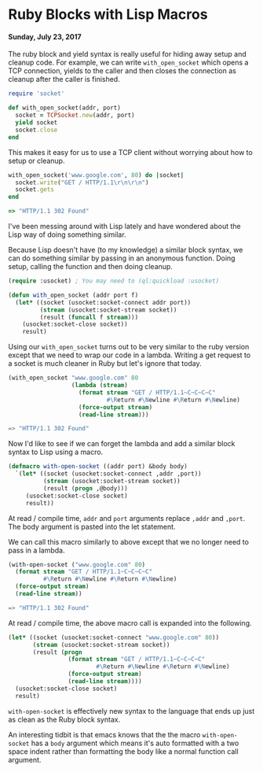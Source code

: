 # Ruby Blocks with Lisp Macros
#### Sunday, July 23, 2017

The ruby block and yield syntax is really useful for hiding away setup and
cleanup code. For example, we can write `with_open_socket` which opens a TCP
connection, yields to the caller and then closes the connection as cleanup
after the caller is finished.

````ruby
require 'socket'

def with_open_socket(addr, port)
  socket = TCPSocket.new(addr, port)
  yield socket
  socket.close
end
````

This makes it easy for us to use a TCP client without worrying about how to
setup or cleanup.

````ruby
with_open_socket('www.google.com', 80) do |socket|
  socket.write("GET / HTTP/1.1\r\n\r\n")
  socket.gets
end

=> "HTTP/1.1 302 Found"
````

I've been messing around with Lisp lately and have wondered about the Lisp way
of doing something similar.

Because Lisp doesn't have (to my knowledge) a similar block syntax, we
can do something similar by passing in an anonymous function. Doing
setup, calling the function and then doing cleanup.

````lisp
(require :usocket) ; You may need to (ql:quickload :usocket)

(defun with_open_socket (addr port f)
  (let* ((socket (usocket:socket-connect addr port))
         (stream (usocket:socket-stream socket))
         (result (funcall f stream)))
    (usocket:socket-close socket))
    result)
````

Using our `with_open_socket` turns out to be very similar to the ruby
version except that we need to wrap our code in a lambda. Writing a
get request to a socket is much cleaner in Ruby but let's ignore that
today.

````lisp
(with_open_socket "www.google.com" 80
                  (lambda (stream)
                    (format stream "GET / HTTP/1.1~C~C~C~C"
                            #\Return #\Newline #\Return #\Newline)
                    (force-output stream)
                    (read-line stream)))

=> "HTTP/1.1 302 Found"
````

Now I'd like to see if we can forget the lambda and add a similar
block syntax to Lisp using a macro.

````lisp
(defmacro with-open-socket ((addr port) &body body)
  `(let* ((socket (usocket:socket-connect ,addr ,port))
          (stream (usocket:socket-stream socket))
          (result (progn ,@body)))
     (usocket:socket-close socket)
     result))
````

At read / compile time, `addr` and `port` arguments replace `,addr` and
`,port`. The body argument is pasted into the let statement.

We can call this macro similarly to above except that we no longer
need to pass in a lambda.

````lisp
(with-open-socket ("www.google.com" 80)
  (format stream "GET / HTTP/1.1~C~C~C~C"
          #\Return #\Newline #\Return #\Newline)
  (force-output stream)
  (read-line stream))

=> "HTTP/1.1 302 Found"
````

At read / compile time, the above macro call is expanded into the following.

````lisp
(let* ((socket (usocket:socket-connect "www.google.com" 80))
       (stream (usocket:socket-stream socket))
       (result (progn
                 (format stream "GET / HTTP/1.1~C~C~C~C"
                         #\Return #\Newline #\Return #\Newline)
                 (force-output stream)
                 (read-line stream))))
  (usocket:socket-close socket)
  result)
````

`with-open-socket` is effectively new syntax to the language that ends
up just as clean as the Ruby block syntax.

An interesting tidbit is that emacs knows that the the macro `with-open-socket`
has a `body` argument which means it's auto formatted with a two space indent
rather than formatting the body like a normal function call argument.
